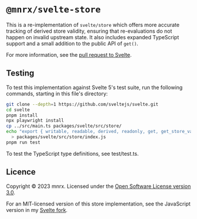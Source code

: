 # `@mnrx/svelte-store`

This is a re-implementation of `svelte/store` which offers more accurate
tracking of derived store validity, ensuring that re-evaluations do not happen
on invalid upstream state. It also includes expanded TypeScript support and a
small addition to the public API of `get()`.

For more information, see the [pull request to Svelte][pr].

[pr]: https://github.com/sveltejs/svelte/pull/9458

## Testing

To test this implementation against Svelte 5's test suite, run the following
commands, starting in this file's directory:

```sh
git clone --depth=1 https://github.com/sveltejs/svelte.git
cd svelte
pnpm install
npx playwright install
cp ../src/main.ts packages/svelte/src/store/
echo "export { writable, readable, derived, readonly, get, get_store_value } from './main.ts';" \
  > packages/svelte/src/store/index.js
pnpm run test
```

To test the TypeScript type definitions, see test/test.ts.

## Licence

Copyright © 2023 mnrx. Licensed under the [Open Software License version
3.0][osl].

[osl]: https://github.com/mnrx/svelte-store/blob/main/LICENSE.md

For an MIT-licensed version of this store implementation, see the JavaScript
version in my [Svelte fork][sf].

[sf]: https://github.com/mnrx/svelte/tree/main/packages/svelte/src/store

